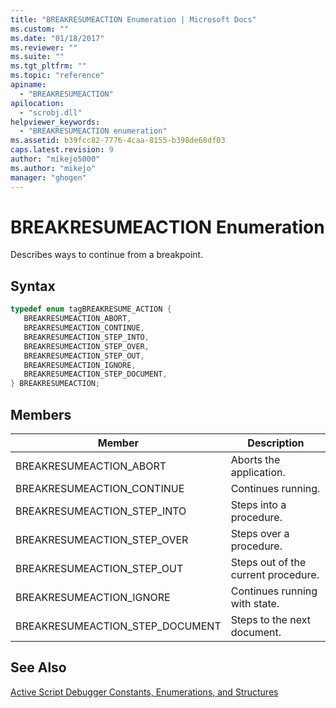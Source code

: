 ```yaml
---
title: "BREAKRESUMEACTION Enumeration | Microsoft Docs"
ms.custom: ""
ms.date: "01/18/2017"
ms.reviewer: ""
ms.suite: ""
ms.tgt_pltfrm: ""
ms.topic: "reference"
apiname: 
  - "BREAKRESUMEACTION"
apilocation: 
  - "scrobj.dll"
helpviewer_keywords: 
  - "BREAKRESUMEACTION enumeration"
ms.assetid: b39fcc82-7776-4caa-8155-b398de68df03
caps.latest.revision: 9
author: "mikejo5000"
ms.author: "mikejo"
manager: "ghogen"
---
```

# BREAKRESUMEACTION Enumeration
Describes ways to continue from a breakpoint.  
  
## Syntax  
  
```cpp
typedef enum tagBREAKRESUME_ACTION {  
   BREAKRESUMEACTION_ABORT,  
   BREAKRESUMEACTION_CONTINUE,  
   BREAKRESUMEACTION_STEP_INTO,  
   BREAKRESUMEACTION_STEP_OVER,  
   BREAKRESUMEACTION_STEP_OUT,  
   BREAKRESUMEACTION_IGNORE,  
   BREAKRESUMEACTION_STEP_DOCUMENT,  
} BREAKRESUMEACTION;  
```  
  
## Members  
  
|Member|Description|  
|------------|-----------------|  
|BREAKRESUMEACTION_ABORT|Aborts the application.|  
|BREAKRESUMEACTION_CONTINUE|Continues running.|  
|BREAKRESUMEACTION_STEP_INTO|Steps into a procedure.|  
|BREAKRESUMEACTION_STEP_OVER|Steps over a procedure.|  
|BREAKRESUMEACTION_STEP_OUT|Steps out of the current procedure.|  
|BREAKRESUMEACTION_IGNORE|Continues running with state.|  
|BREAKRESUMEACTION_STEP_DOCUMENT|Steps to the next document.|  
  
## See Also  
 [Active Script Debugger Constants, Enumerations, and Structures](../../winscript/reference/active-script-debugger-constants-enumerations-and-structures.md)